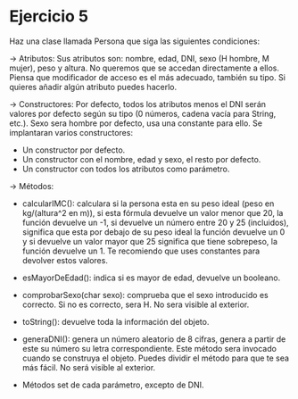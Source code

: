 # Ejercicio 5

Haz una clase llamada Persona que siga las siguientes condiciones:

-> Atributos:
Sus atributos son: nombre, edad, DNI, sexo (H hombre, M mujer), peso y altura. No queremos que se accedan directamente a ellos. Piensa que modificador de acceso es el más adecuado, también su tipo. Si quieres añadir algún atributo puedes hacerlo.

-> Constructores:
Por defecto, todos los atributos menos el DNI serán valores por defecto según su tipo (0 números, cadena vacía para String, etc.). Sexo sera hombre por defecto, usa una constante para ello.
Se implantaran varios constructores:
- Un constructor por defecto. 
- Un constructor con el nombre, edad y sexo, el resto por defecto.
- Un constructor con todos los atributos como parámetro.

-> Métodos:
- calcularIMC(): calculara si la persona esta en su peso ideal (peso en kg/(altura^2  en m)), si esta fórmula devuelve un valor menor que 20, la función devuelve un -1, si devuelve un número entre 20 y 25 (incluidos), significa que esta por debajo de su peso ideal la función devuelve un 0  y si devuelve un valor mayor que 25 significa que tiene sobrepeso, la función devuelve un 1. Te recomiendo que uses constantes para devolver estos valores.

- esMayorDeEdad(): indica si es mayor de edad, devuelve un booleano.

- comprobarSexo(char sexo): comprueba que el sexo introducido es correcto. Si no es correcto, sera H. No sera visible al exterior.

- toString(): devuelve toda la información del objeto.

- generaDNI(): genera un número aleatorio de 8 cifras, genera a partir de este su número su letra correspondiente. Este método sera invocado cuando se construya el objeto. Puedes dividir el método para que te sea más fácil. No será visible al exterior.

- Métodos set de cada parámetro, excepto de DNI.
